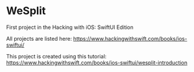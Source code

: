 # WeSplit

First project in the Hacking with iOS: SwiftUI Edition

All projects are listed here: https://www.hackingwithswift.com/books/ios-swiftui/

This project is created using this tutorial: https://www.hackingwithswift.com/books/ios-swiftui/wesplit-introduction

